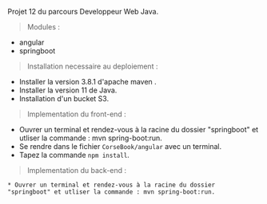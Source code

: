  
 <addr> Projet 12 du parcours Developpeur Web Java. 

 
 
> Modules : 
 
  * angular 
  * springboot 
  
 
 > Installation necessaire au deploiement : 
  * Installer la version 3.8.1 d'apache maven . 
  * Installer la version 11 de Java. 
  * Installation d'un bucket S3. 
  
 > Implementation du front-end : 
  
  * Ouvrer un terminal et rendez-vous à la racine du dossier "springboot" et utliser la commande : mvn spring-boot:run.
  * Se rendre dans le fichier `CorseBook/angular` avec un terminal. 
  * Tapez la commande `npm install`.
 
 
 > Implementation du back-end : 

    * Ouvrer un terminal et rendez-vous à la racine du dossier "springboot" et utliser la commande : mvn spring-boot:run.

 
